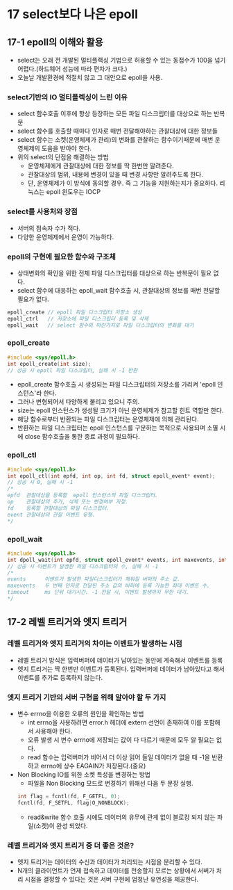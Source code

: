 # 17 select보다 나은 epoll

## 17-1 epoll의 이해와 활용

* select는 오래 전 개발된 멀티플랙싱 기법으로 허용할 수 있는 동접수가 100을 넘기 어렵다.(하드웨어 성능에 따라 편차가 크다.)
* 오늘날 개발환경에 적절치 않고 그 대안으로 epoll을 사용.

### select기반의 IO 멀티플렉싱이 느린 이유

* select 함수호출 이후에 항상 등장하는 모든 파일 디스크립터를 대상으로 하는 반복문
* select 함수를 호출할 때마다 인자로 매번 전달해야하는 관찰대상에 대한 정보들
* select 함수는 소켓(운영체제가 관리)의 변화를 관찰하는 함수이기때문에 매번 운영체제의 도움을 받아야 한다.
* 위의 select의 단점을 해결하는 방법
    * 운영체제에게 관찰대상에 대한 정보를 딱 한번만 알려준다.
    * 관찰대상의 범위, 내용에 변경이 있을 때 변경 사항만 알려주도록 한다.
    * 단, 운영체제가 이 방식에 동의할 경우. 즉 그 기능을 지원하는지가 중요하다. 리눅스는 epoll 윈도우는 IOCP

### select를 사용처와 장점

* 서버의 접속자 수가 적다.
* 다양한 운영체제에서 운영이 가능하다.

### epoll의 구현에 필요한 함수와 구조체

* 상태변화의 확인을 위한 전체 파일 디스크립터를 대상으로 하는 반복문이 필요 없다.
* select 함수에 대응하는 epoll_wait 함수호출 시, 관찰대상의 정보를 매번 전달할 필요가 없다.

```cpp
epoll_create // epoll 파일 디스크립터 저장소 생성
epoll_ctrl   // 저장소에 파일 디스크립터 등록 및 삭제
epoll_wait   // select 함수와 마찬가지로 파일 디스크립터의 변화를 대기
```

### epoll_create

```cpp
#include <sys/epoll.h>
int epoll_create(int size);
// 성공 시 epoll 파일 디스크립터, 실패 시 -1 반환
```

* epoll_create 함수호출 시 생성되는 파일 디스크립터의 저장소를 가리켜 'epoll 인스턴스'라 한다.
* 그러나 변형되어서 다양하게 불리고 있으니 주의.
* size는 epoll 인스턴스가 생성될 크기가 아닌 운영체제가 참고할 힌트 역할만 한다.
* 해당 함수로부터 반환되는 파일 디스크립터는 운영체제에 의해 관리된다.
* 반환하는 파일 디스크립터는 epoll 인스턴스를 구분하는 목적으로 사용되며 소멸 시에 close 함수호출을 통한 종료 과정이 필요하다.

### epoll_ctl

```c
#include <sys/epoll.h>
int epoll_ctl(int epfd, int op, int fd, struct epoll_event* event);
// 성공 시 0, 실패 시 -1
/*
epfd  관찰대상을 등록할  epoll 인스턴스의 파일 디스크립터.
op    관찰대상의 추가, 삭제 또는 변경여부 지정.
fd    등록할 관찰대상의 파일 디스크립터.
event 관찰대상의 관찰 이벤트 유형.
*/
```

### epoll_wait

```c
#include <sys/epoll.h>
int dpoll_wait(int epfd, struct epoll_event* events, int maxevents, int timeout);
// 성공 시 이벤트가 발생한 파일 디스크립터의 수, 실패 시 -1
/*
events      이벤트가 발생한 파일디스크립터가 채워질 버퍼의 주소 값.
maxevents   두 번째 인자로 전달된 주소 값의 버퍼에 등록 가능한 최대 이벤트 수.
timeout     ms 단위 대기시간. -1 전달 시, 이벤트 발생까지 무한 대기.
*/
```

## 17-2 레벨 트리거와 엣지 트리거

### 레벨 트리거와 엣지 트리거의 차이는 이벤트가 발생하는 시점

* 레벨 트리거 방식은 입력버퍼에 데이터가 남아있는 동안에 계속해서 이벤트를 등록
* 엣지 트리거는 딱 한번만 이벤트가 등록된다. 입력버퍼에 데이터가 남아있다고 해서 이벤트를 추가로 등록하지 않는다.

### 엣지 트리거 기반의 서버 구현을 위해 알아야 할 두 가지

* 변수 errno을 이용한 오류의 원인을 확인하는 방법
    * int errno을 사용하려면 error.h 헤더에 extern 선언이 존재하여 이를 포함해서 사용해야 한다.
    * 오류 발생 시 변수 errno에 저장되는 값이 다 다르기 때문에 모두 알 필요는 없다.
    * read 함수는 입력버퍼가 비어서 더 이상 읽어 들일 데이터가 없을 때 -1을 반환하고 errno에 상수 EAGAIN가 저장된다.(중요)
* Non Blocking IO를 위한 소켓 특성을 변경하는 방법
    * 파일을 Non Blocking 모드로 변경하기 위해선 다음 두 문장 실행.
    ```c
    int flag = fcntl(fd, F_GETFL, 0);
    fcntl(fd, F_SETFL, flag|O_NONBLOCK);
    ```
    * read&write 함수 호출 시에도 데이터의 유무에 관계 없이 블로킹 되지 않는 파일(소켓)이 완성 되었다.


### 레벨 트리거와 엣지 트리거 중 더 좋은 것은?

* 엣지 트리거는 데이터의 수신과 데이터가 처리되는 시점을 분리할 수 있다.
* N개의 클라이언트가 언제 접속하고 데이터를 전송할지 모르는 상황에서 서버가 처리 시점을 결정할 수 있다는 것은 서버 구현에 엄청난 유연성을 제공한다.